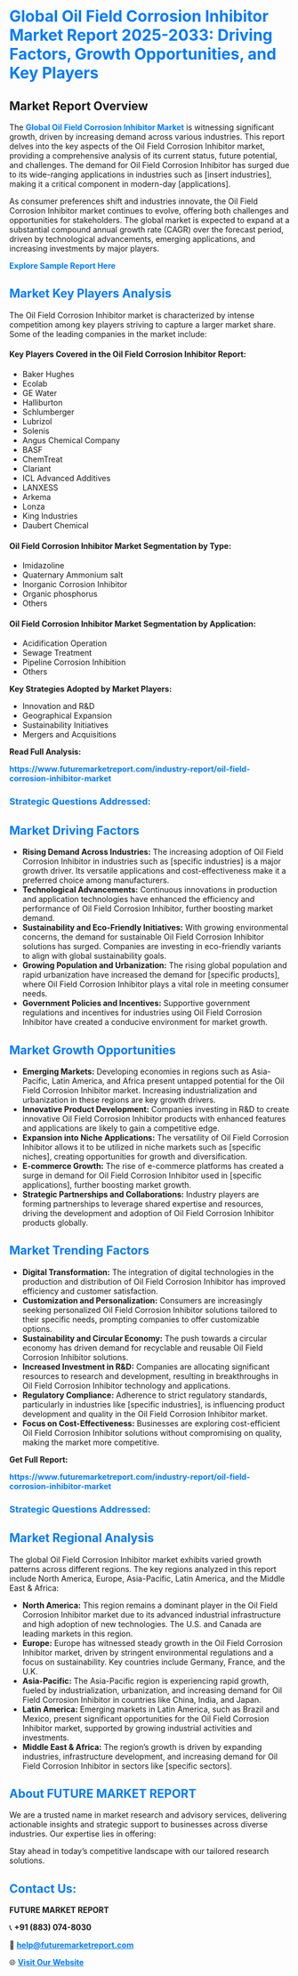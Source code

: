 <h1 style="color: #007BFF;">Global Oil Field Corrosion Inhibitor Market Report 2025-2033: Driving Factors, Growth Opportunities, and Key Players</h1>

<section id="overview">
<h2>Market Report Overview</h2>
<p>The <a href="https://www.futuremarketreport.com/industry-report/oil-field-corrosion-inhibitor-market" style="color: #007BFF; text-decoration: none;"><strong>Global Oil Field Corrosion Inhibitor Market</strong></a> is witnessing significant growth, driven by increasing demand across various industries. This report delves into the key aspects of the Oil Field Corrosion Inhibitor market, providing a comprehensive analysis of its current status, future potential, and challenges. The demand for Oil Field Corrosion Inhibitor has surged due to its wide-ranging applications in industries such as [insert industries], making it a critical component in modern-day [applications].</p>
<p>As consumer preferences shift and industries innovate, the Oil Field Corrosion Inhibitor market continues to evolve, offering both challenges and opportunities for stakeholders. The global market is expected to expand at a substantial compound annual growth rate (CAGR) over the forecast period, driven by technological advancements, emerging applications, and increasing investments by major players.</p>
</section>

<section id="overview">
<p><a href="https://www.futuremarketreport.com/request-sample/reportId=105691" style="color: #007BFF; text-decoration: none;"><strong>Explore Sample Report Here</strong></a></p>
</section>

<section id="key-players">
<h2 style="color: #007BFF;">Market Key Players Analysis</h2>
<p>The Oil Field Corrosion Inhibitor market is characterized by intense competition among key players striving to capture a larger market share. Some of the leading companies in the market include:</p>
<h4>Key Players Covered in the Oil Field Corrosion Inhibitor Report:</h4>
<ul><li>Baker Hughes</li><li>Ecolab</li><li>GE Water</li><li>Halliburton</li><li>Schlumberger</li><li>Lubrizol</li><li>Solenis</li><li>Angus Chemical Company</li><li>BASF</li><li>ChemTreat</li><li>Clariant</li><li>ICL Advanced Additives</li><li>LANXESS</li><li>Arkema</li><li>Lonza</li><li>King Industries</li><li>Daubert Chemical</li></ul>
<h4>Oil Field Corrosion Inhibitor Market Segmentation by Type:</h4>
<ul><li>Imidazoline</li><li>Quaternary Ammonium salt</li><li>Inorganic Corrosion Inhibitor</li><li>Organic phosphorus</li><li>Others</li></ul>

<h4>Oil Field Corrosion Inhibitor Market Segmentation by Application:</h4>
<ul><li>Acidification Operation</li><li>Sewage Treatment</li><li>Pipeline Corrosion Inhibition</li><li>Others</li></ul>
<p><strong>Key Strategies Adopted by Market Players:</strong></p>
<ul>
<li>Innovation and R&D</li>
<li>Geographical Expansion</li>
<li>Sustainability Initiatives</li>
<li>Mergers and Acquisitions</li>
</ul>
</section>

<section>
<p><strong>Read Full Analysis: </strong></p><a href="https://www.futuremarketreport.com/industry-report/oil-field-corrosion-inhibitor-market" style="color: #007BFF; text-decoration: none;"><strong>https://www.futuremarketreport.com/industry-report/oil-field-corrosion-inhibitor-market</strong></a>
<h3 style="color: #007BFF;">Strategic Questions Addressed:</h3>
</section>

<section id="driving-factors">
<h2 style="color: #007BFF;">Market Driving Factors</h2>
<ul>
<li><strong>Rising Demand Across Industries:</strong> The increasing adoption of Oil Field Corrosion Inhibitor in industries such as [specific industries] is a major growth driver. Its versatile applications and cost-effectiveness make it a preferred choice among manufacturers.</li>
<li><strong>Technological Advancements:</strong> Continuous innovations in production and application technologies have enhanced the efficiency and performance of Oil Field Corrosion Inhibitor, further boosting market demand.</li>
<li><strong>Sustainability and Eco-Friendly Initiatives:</strong> With growing environmental concerns, the demand for sustainable Oil Field Corrosion Inhibitor solutions has surged. Companies are investing in eco-friendly variants to align with global sustainability goals.</li>
<li><strong>Growing Population and Urbanization:</strong> The rising global population and rapid urbanization have increased the demand for [specific products], where Oil Field Corrosion Inhibitor plays a vital role in meeting consumer needs.</li>
<li><strong>Government Policies and Incentives:</strong> Supportive government regulations and incentives for industries using Oil Field Corrosion Inhibitor have created a conducive environment for market growth.</li>
</ul>
</section>

<section id="growth-opportunities">
<h2 style="color: #007BFF;">Market Growth Opportunities</h2>
<ul>
<li><strong>Emerging Markets:</strong> Developing economies in regions such as Asia-Pacific, Latin America, and Africa present untapped potential for the Oil Field Corrosion Inhibitor market. Increasing industrialization and urbanization in these regions are key growth drivers.</li>
<li><strong>Innovative Product Development:</strong> Companies investing in R&D to create innovative Oil Field Corrosion Inhibitor products with enhanced features and applications are likely to gain a competitive edge.</li>
<li><strong>Expansion into Niche Applications:</strong> The versatility of Oil Field Corrosion Inhibitor allows it to be utilized in niche markets such as [specific niches], creating opportunities for growth and diversification.</li>
<li><strong>E-commerce Growth:</strong> The rise of e-commerce platforms has created a surge in demand for Oil Field Corrosion Inhibitor used in [specific applications], further boosting market growth.</li>
<li><strong>Strategic Partnerships and Collaborations:</strong> Industry players are forming partnerships to leverage shared expertise and resources, driving the development and adoption of Oil Field Corrosion Inhibitor products globally.</li>
</ul>
</section>

<section id="trending-factors">
<h2 style="color: #007BFF;">Market Trending Factors</h2>
<ul>
<li><strong>Digital Transformation:</strong> The integration of digital technologies in the production and distribution of Oil Field Corrosion Inhibitor has improved efficiency and customer satisfaction.</li>
<li><strong>Customization and Personalization:</strong> Consumers are increasingly seeking personalized Oil Field Corrosion Inhibitor solutions tailored to their specific needs, prompting companies to offer customizable options.</li>
<li><strong>Sustainability and Circular Economy:</strong> The push towards a circular economy has driven demand for recyclable and reusable Oil Field Corrosion Inhibitor solutions.</li>
<li><strong>Increased Investment in R&D:</strong> Companies are allocating significant resources to research and development, resulting in breakthroughs in Oil Field Corrosion Inhibitor technology and applications.</li>
<li><strong>Regulatory Compliance:</strong> Adherence to strict regulatory standards, particularly in industries like [specific industries], is influencing product development and quality in the Oil Field Corrosion Inhibitor market.</li>
<li><strong>Focus on Cost-Effectiveness:</strong> Businesses are exploring cost-efficient Oil Field Corrosion Inhibitor solutions without compromising on quality, making the market more competitive.</li>
</ul>
</section>

<section>
<p><strong>Get Full Report: </strong></p><a href="https://www.futuremarketreport.com/industry-report/oil-field-corrosion-inhibitor-market" style="color: #007BFF; text-decoration: none;"><strong>https://www.futuremarketreport.com/industry-report/oil-field-corrosion-inhibitor-market</strong></a>
<h3 style="color: #007BFF;">Strategic Questions Addressed:</h3>
</section>


<section id="regional-analysis">
<h2 style="color: #007BFF;">Market Regional Analysis</h2>
<p>The global Oil Field Corrosion Inhibitor market exhibits varied growth patterns across different regions. The key regions analyzed in this report include North America, Europe, Asia-Pacific, Latin America, and the Middle East & Africa:</p>
<ul>
<li><strong>North America:</strong> This region remains a dominant player in the Oil Field Corrosion Inhibitor market due to its advanced industrial infrastructure and high adoption of new technologies. The U.S. and Canada are leading markets in this region.</li>
<li><strong>Europe:</strong> Europe has witnessed steady growth in the Oil Field Corrosion Inhibitor market, driven by stringent environmental regulations and a focus on sustainability. Key countries include Germany, France, and the U.K.</li>
<li><strong>Asia-Pacific:</strong> The Asia-Pacific region is experiencing rapid growth, fueled by industrialization, urbanization, and increasing demand for Oil Field Corrosion Inhibitor in countries like China, India, and Japan.</li>
<li><strong>Latin America:</strong> Emerging markets in Latin America, such as Brazil and Mexico, present significant opportunities for the Oil Field Corrosion Inhibitor market, supported by growing industrial activities and investments.</li>
<li><strong>Middle East & Africa:</strong> The region’s growth is driven by expanding industries, infrastructure development, and increasing demand for Oil Field Corrosion Inhibitor in sectors like [specific sectors].</li>
</ul>
</section>

<footer>
<h2 style="color: #007BFF;">About FUTURE MARKET REPORT</h2>
<p>We are a trusted name in market research and advisory services, delivering actionable insights and strategic support to businesses across diverse industries. Our expertise lies in offering:</p>

<p>Stay ahead in today’s competitive landscape with our tailored research solutions.</p>

<h2 style="color: #007BFF;">Contact Us:</h2>
<p><strong>FUTURE MARKET REPORT</strong></p>
<p>📞 <strong>+91 (883) 074-8030</strong></p>
<p>📧 <strong><a href="mailto:help@futuremarketreport.com" style="color: #007BFF;">help@futuremarketreport.com</a></strong></p>
<p>🌐 <strong><a href="https://www.futuremarketreport.com/" style="color: #007BFF;">Visit Our Website</a></strong></p>
</footer>